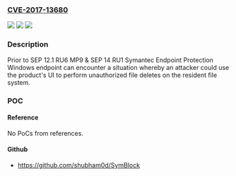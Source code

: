 ### [CVE-2017-13680](https://cve.mitre.org/cgi-bin/cvename.cgi?name=CVE-2017-13680)
![](https://img.shields.io/static/v1?label=Product&message=Symantec%20Endpoint%20Protection&color=blue)
![](https://img.shields.io/static/v1?label=Version&message=n%2Fa&color=blue)
![](https://img.shields.io/static/v1?label=Vulnerability&message=Arbitrary%20File%20Deletion&color=brighgreen)

### Description

Prior to SEP 12.1 RU6 MP9 & SEP 14 RU1 Symantec Endpoint Protection Windows endpoint can encounter a situation whereby an attacker could use the product's UI to perform unauthorized file deletes on the resident file system.

### POC

#### Reference
No PoCs from references.

#### Github
- https://github.com/shubham0d/SymBlock

